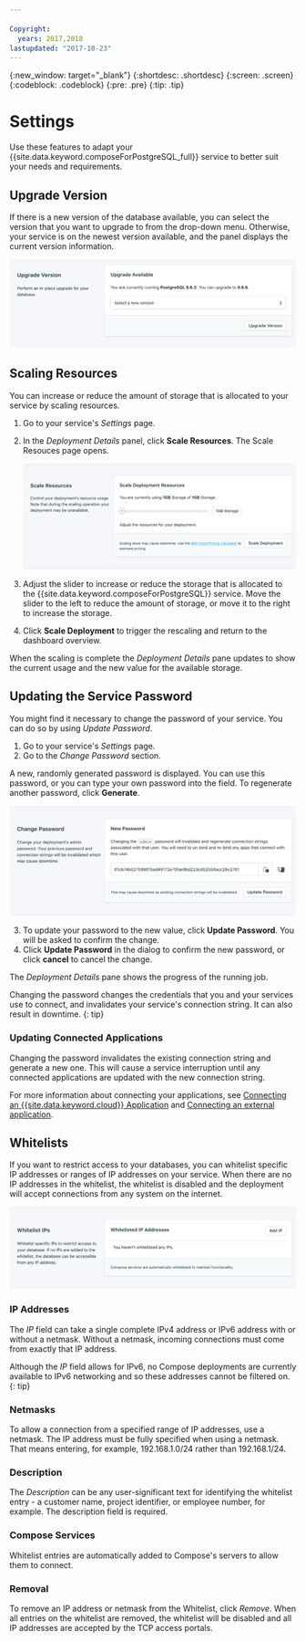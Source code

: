 ```yaml
---

Copyright:
  years: 2017,2018
lastupdated: "2017-10-23"
---
```


{:new_window: target="_blank"}
{:shortdesc: .shortdesc}
{:screen: .screen}
{:codeblock: .codeblock}
{:pre: .pre}
{:tip: .tip}

# Settings

Use these features to adapt your {{site.data.keyword.composeForPostgreSQL_full}} service to better suit your needs and requirements.


## Upgrade Version

If there is a new version of the database available, you can select the version that you want to upgrade to from the drop-down menu. Otherwise, your service is on the newest version available, and the panel displays the current version information.

![The Version panel](./images/postgres-version-show.png "The Version panel")

## Scaling Resources

You can increase or reduce the amount of storage that is allocated to your service by scaling resources.

1. Go to your service's _Settings_ page.
2. In the _Deployment Details_ panel, click **Scale Resources**. The Scale Resouces page opens.

    ![The Scale Resources page](./images/postgres-scale-show.png "The Scale Resources page")

3. Adjust the slider to increase or reduce the storage that is allocated to the {{site.data.keyword.composeForPostgreSQL}} service. Move the slider to the left to reduce the amount of storage, or move it to the right to increase the storage.
4. Click **Scale Deployment** to trigger the rescaling and return to the dashboard overview. 

When the scaling is complete the _Deployment Details_ pane updates to show the current usage and the new value for the available storage.

## Updating the Service Password

You might find it necessary to change the password of your service. You can do so by using _Update Password_. 

1. Go to your service's _Settings_ page.
2. Go to the _Change Password_ section.

  A new, randomly generated password is displayed. You can use this password, or you can type your own password into the field. To regenerate another password, click **Generate**. 
  
![Updating the PostgreSQL password](./images/postgres-update-password.png "The automatic password generator")

3. To update your password to the new value, click **Update Password**. You will be asked to confirm the change.
4. Click **Update Password** in the dialog to confirm the new password, or click **cancel** to cancel the change.

  The _Deployment Details_ pane shows the progress of the running job.

Changing the password changes the credentials that you and your services use to connect, and invalidates your service's connection string. It can also result in downtime.
{: tip}

### Updating Connected Applications

Changing the password invalidates the existing connection string and generate a new one. This will cause a service interruption until any connected applications are updated with the new connection string.

For more information about connecting your applications, see [Connecting an {{site.data.keyword.cloud}} Application](./connecting-bluemix-app.html) and [Connecting an external application](./connecting-external.html).


## Whitelists

If you want to restrict access to your databases, you can whitelist specific IP addresses or ranges of IP addresses on your service. When there are no IP addresses in the whitelist, the whitelist is disabled and the deployment will accept connections from any system on the internet.

![Whitelisting IP addresses](./images/postgres-whitelist-show.png "The whitelist fields.")

### IP Addresses
The *IP* field can take a single complete IPv4 address or IPv6 address with or without a netmask. Without a netmask, incoming connections must come from exactly that IP address. 

Although the *IP* field allows for IPv6, no Compose deployments are currently available to IPv6 networking and so these addresses cannot be filtered on.
{: tip}

### Netmasks

To allow a connection from a specified range of IP addresses, use a netmask. The IP address must be fully specified when using a netmask. That means entering, for example, 192.168.1.0/24 rather than 192.168.1/24.

### Description

The *Description* can be any user-significant text for identifying the whitelist entry - a customer name, project identifier, or employee number, for example. The description field is required.

### Compose Services
Whitelist entries are automatically added to Compose's servers to allow them to connect.

### Removal
To remove an IP address or netmask from the Whitelist, click *Remove*.
When all entries on the whitelist are removed, the whitelist will be disabled and all IP addresses are accepted by the TCP access portals.
